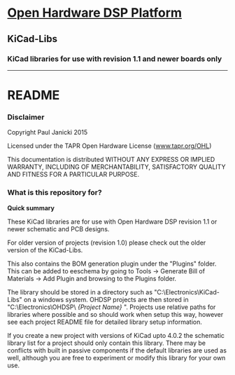 # [Open Hardware DSP Platform](http://www.ohdsp.org)
## KiCad-Libs
### KiCad libraries for use with revision 1.1 and newer boards only
---
# README
### Disclaimer
Copyright Paul Janicki 2015

Licensed under the TAPR Open Hardware License (www.tapr.org/OHL)

This documentation is distributed WITHOUT ANY EXPRESS OR IMPLIED WARRANTY, INCLUDING OF MERCHANTABILITY, SATISFACTORY QUALITY AND FITNESS FOR A PARTICULAR PURPOSE.

### What is this repository for?

**Quick summary**

These KiCad libraries are for use with Open Hardware DSP revision 1.1 or newer schematic and PCB designs. 

For older version of projects (revision 1.0) please check out the older version of the KiCad-Libs.

This also contains the BOM generation plugin under the "Plugins" folder. This can be added to eeschema by going to Tools -> Generate Bill of Materials -> Add Plugin and browsing to the Plugins folder.

The library should be stored in a directory such as "C:\Electronics\KiCad-Libs" on a windows system. OHDSP projects are then stored in "C:\Electronics\OHDSP\ *{Project Name}* ". Projects use relative paths for libraries where possible and so should work when setup this way, however see each project README file for detailed library setup information.

If you create a new project with versions of KiCad upto 4.0.2 the schematic library list for a project should only contain this library. There may be conflicts with built in passive components if the default libraries are used as well, although you are free to experiment or modify this library for your own use.